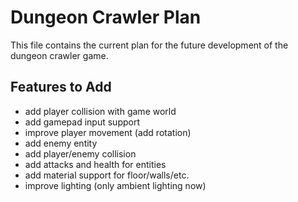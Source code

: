 Dungeon Crawler Plan
==============

This file contains the current plan for the future development of the dungeon crawler game.


Features to Add
----------------

* add player collision with game world
* add gamepad input support
* improve player movement (add rotation)
* add enemy entity
* add player/enemy collision
* add attacks and health for entities
* add material support for floor/walls/etc.
* improve lighting (only ambient lighting now)

